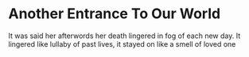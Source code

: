 # Another Entrance To Our World 



It was said her afterwords her death lingered in fog of each new day. It lingered like lullaby of past lives, it stayed on like a smell of loved one